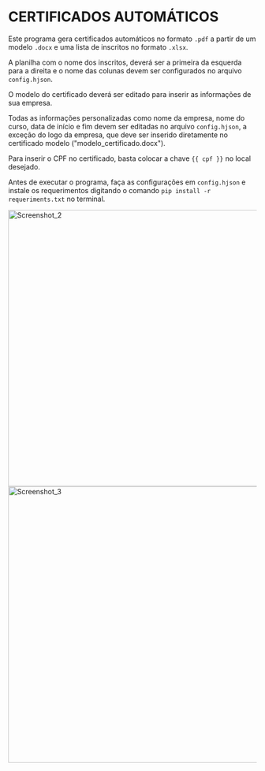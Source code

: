 # CERTIFICADOS AUTOMÁTICOS
Este programa gera certificados automáticos no formato ```.pdf``` a partir de um modelo ```.docx``` e uma lista de inscritos no formato ```.xlsx```.

A planilha com o nome dos inscritos, deverá ser a primeira da esquerda para a direita e o nome das colunas devem ser configurados no arquivo ```config.hjson```.

O modelo do certificado deverá ser editado para inserir as informações de sua empresa.

Todas as informações personalizadas como nome da empresa, nome do curso, data de início e fim devem ser editadas no arquivo ```config.hjson```, a exceção do logo da empresa, que deve ser inserido diretamente no certificado modelo ("modelo_certificado.docx").

Para inserir o CPF no certificado, basta colocar a chave ```{{ cpf }}``` no local desejado.

Antes de executar o programa, faça as configurações em ```config.hjson``` e instale os requerimentos digitando o comando ```pip install -r requeriments.txt``` no terminal.


<img width="561" alt="Screenshot_2" src="https://user-images.githubusercontent.com/68362578/132575581-27efae72-0569-456b-8aee-25c06edc50b5.png"> <img width="561" alt="Screenshot_3" src="https://user-images.githubusercontent.com/68362578/132576312-7c1b3c32-cf90-4739-98e6-145dfc007a39.png">



